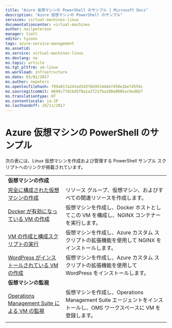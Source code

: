 ```yaml
---
title: "Azure 仮想マシンの PowerShell のサンプル | Microsoft Docs"
description: "Azure 仮想マシンの PowerShell のサンプル"
services: virtual-machines-linux
documentationcenter: virtual-machines
author: neilpeterson
manager: timlt
editor: tysonn
tags: azure-service-management
ms.assetid: 
ms.service: virtual-machines-linux
ms.devlang: na
ms.topic: article
ms.tgt_pltfrm: vm-linux
ms.workload: infrastructure
ms.date: 03/01/2017
ms.author: nepeters
ms.openlocfilehash: 799a017a241ed3d37bb95344de7d50e1be7d559c
ms.sourcegitcommit: 6699c77dcbd5f8a1a2f21fba3d0a0005ac9ed6b7
ms.translationtype: HT
ms.contentlocale: ja-JP
ms.lasthandoff: 10/11/2017
---
```

# <a name="azure-virtual-machine-powershell-samples"></a>Azure 仮想マシンの PowerShell のサンプル

次の表には、Linux 仮想マシンを作成および管理する PowerShell サンプル スクリプトへのリンクが掲載されています。

| | |
|---|---|
|**仮想マシンの作成**||
| [完全に構成された仮想マシンの作成](./../scripts/virtual-machines-linux-powershell-sample-create-vm.md?toc=%2fpowershell%2fmodule%2ftoc.json) | リソース グループ、仮想マシン、およびすべての関連リソースを作成します。|
| [Docker が有効になっている VM の作成](./../scripts/virtual-machines-linux-powershell-sample-create-docker-host.md?toc=%2fpowershell%2fmodule%2ftoc.json) | 仮想マシンを作成し、Docker ホストとしてこの VM を構成し、NGINX コンテナーを実行します。 |
| [VM の作成と構成スクリプトの実行](./../scripts/virtual-machines-linux-powershell-sample-create-vm-nginx.md?toc=%2fpowershell%2fmodule%2ftoc.json) | 仮想マシンを作成し、Azure カスタム スクリプトの拡張機能を使用して NGINX をインストールします。 |
| [WordPress がインストールされている VM の作成](./../scripts/virtual-machines-linux-powershell-sample-create-vm-wordpress.md?toc=%2fpowershell%2fmodule%2ftoc.json) | 仮想マシンを作成し、Azure カスタム スクリプトの拡張機能を使用して WordPress をインストールします。 |
|**仮想マシンの監視**||
| [Operations Management Suite による VM の監視](./../scripts/virtual-machines-linux-powershell-sample-create-vm-oms.md?toc=%2fpowershell%2fmodule%2ftoc.json) | 仮想マシンを作成し、Operations Management Suite エージェントをインストールし、OMS ワークスペースに VM を登録します。  |
| | |

